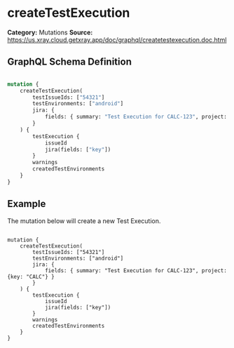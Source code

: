 # createTestExecution

**Category:** Mutations
**Source:** https://us.xray.cloud.getxray.app/doc/graphql/createtestexecution.doc.html

## GraphQL Schema Definition

```graphql

mutation {
    createTestExecution(
        testIssueIds: ["54321"]
        testEnvironments: ["android"]
        jira: {
            fields: { summary: "Test Execution for CALC-123", project: {key: "CALC"} }
        }
    ) {
        testExecution {
            issueId
            jira(fields: ["key"])
        }
        warnings
        createdTestEnvironments
    }
}

```

## Example

The mutation below will create a new Test Execution.

```

mutation {
    createTestExecution(
        testIssueIds: ["54321"]
        testEnvironments: ["android"]
        jira: {
            fields: { summary: "Test Execution for CALC-123", project: {key: "CALC"} }
        }
    ) {
        testExecution {
            issueId
            jira(fields: ["key"])
        }
        warnings
        createdTestEnvironments
    }
}

```